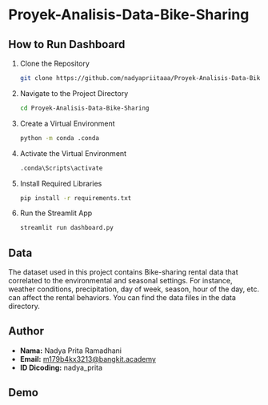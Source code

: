 # Proyek-Analisis-Data-Bike-Sharing

## How to Run Dashboard
1. Clone the Repository
   ```bash
   git clone https://github.com/nadyapriitaaa/Proyek-Analisis-Data-Bike-Sharing.git
2. Navigate to the Project Directory
   ```bash
   cd Proyek-Analisis-Data-Bike-Sharing
3. Create a Virtual Environment
    ```bash
   python -m conda .conda 
4. Activate the Virtual Environment
    ```bash
   .conda\Scripts\activate
5. Install Required Libraries
     ```bash
   pip install -r requirements.txt 
6. Run the Streamlit App
     ```bash
    streamlit run dashboard.py
   
## Data
The dataset used in this project contains Bike-sharing rental data that correlated to the environmental and seasonal settings. For instance, weather conditions,
precipitation, day of week, season, hour of the day, etc. can affect the rental behaviors. You can find the data files in the data directory.

## Author
- **Nama:** Nadya Prita Ramadhani
- **Email:** m179b4kx3213@bangkit.academy
- **ID Dicoding:** nadya_prita

## Demo

